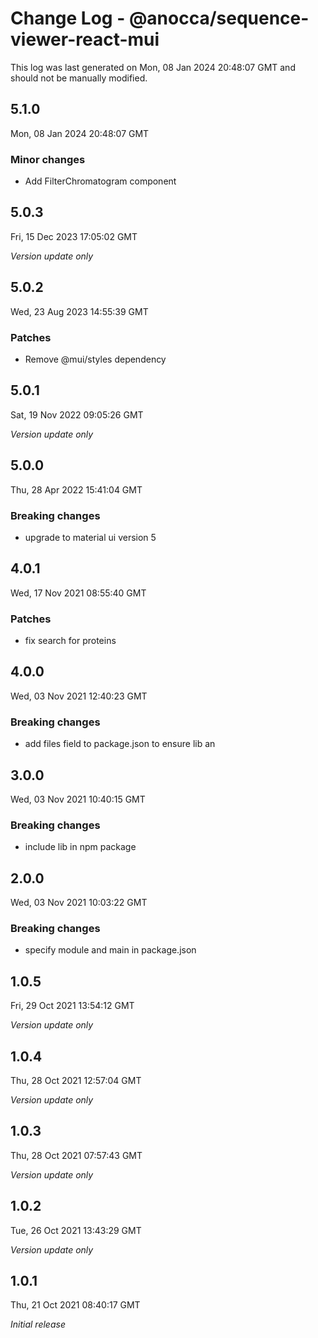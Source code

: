 # Change Log - @anocca/sequence-viewer-react-mui

This log was last generated on Mon, 08 Jan 2024 20:48:07 GMT and should not be manually modified.

## 5.1.0
Mon, 08 Jan 2024 20:48:07 GMT

### Minor changes

- Add FilterChromatogram component

## 5.0.3
Fri, 15 Dec 2023 17:05:02 GMT

_Version update only_

## 5.0.2
Wed, 23 Aug 2023 14:55:39 GMT

### Patches

- Remove @mui/styles dependency

## 5.0.1
Sat, 19 Nov 2022 09:05:26 GMT

_Version update only_

## 5.0.0
Thu, 28 Apr 2022 15:41:04 GMT

### Breaking changes

- upgrade to material ui version 5

## 4.0.1
Wed, 17 Nov 2021 08:55:40 GMT

### Patches

- fix search for proteins

## 4.0.0
Wed, 03 Nov 2021 12:40:23 GMT

### Breaking changes

- add files field to package.json to ensure lib an

## 3.0.0
Wed, 03 Nov 2021 10:40:15 GMT

### Breaking changes

- include lib in npm package

## 2.0.0
Wed, 03 Nov 2021 10:03:22 GMT

### Breaking changes

- specify module and main in package.json

## 1.0.5
Fri, 29 Oct 2021 13:54:12 GMT

_Version update only_

## 1.0.4
Thu, 28 Oct 2021 12:57:04 GMT

_Version update only_

## 1.0.3
Thu, 28 Oct 2021 07:57:43 GMT

_Version update only_

## 1.0.2
Tue, 26 Oct 2021 13:43:29 GMT

_Version update only_

## 1.0.1
Thu, 21 Oct 2021 08:40:17 GMT

_Initial release_

